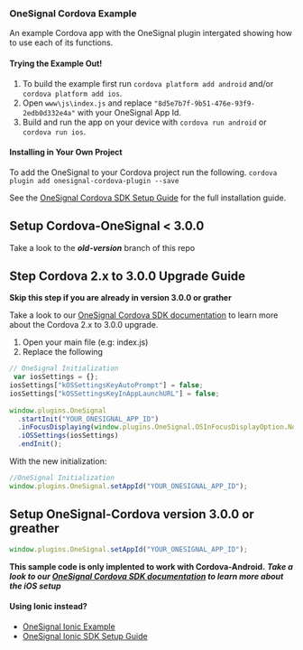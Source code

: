 ### OneSignal Cordova Example
An example Cordova app with the OneSignal plugin intergated showing how to use each of its functions.

#### Trying the Example Out!
1. To build the example first run `cordova platform add android` and/or `cordova platform add ios`.
2. Open `www\js\index.js` and replace `"8d5e7b7f-9b51-476e-93f9-2edb0d332e4a"` with your OneSignal App Id.
3. Build and run the app on your device with `cordova run android` or `cordova run ios`.

#### Installing in Your Own Project
To add the OneSignal to your Cordova project run the following.
`cordova plugin add onesignal-cordova-plugin --save`

See the [OneSignal Cordova SDK Setup Guide](https://documentation.onesignal.com/docs/cordova-sdk-setup) for the full installation guide.

## Setup Cordova-OneSignal < 3.0.0
Take a look to the ***old-version*** branch of this repo

## Step Cordova 2.x to 3.0.0 Upgrade Guide

**Skip this step if you are already in version 3.0.0 or grather**

Take a look to our [OneSignal Cordova SDK documentation](https://documentation.onesignal.com/docs/step-by-step-cordova-2x-to-300-upgrade-guide) to learn more about the Cordova 2.x to 3.0.0 upgrade.

1. Open your main file (e.g: index.js)
2. Replace the following

```javascript
// OneSignal Initialization
 var iosSettings = {};
iosSettings["kOSSettingsKeyAutoPrompt"] = false;
iosSettings["kOSSettingsKeyInAppLaunchURL"] = false;
               
window.plugins.OneSignal
  .startInit("YOUR_ONESIGNAL_APP_ID")
  .inFocusDisplaying(window.plugins.OneSignal.OSInFocusDisplayOption.Notification)
  .iOSSettings(iosSettings)
  .endInit();
```
With the new initialization:
```javascript
//OneSignal Initialization
window.plugins.OneSignal.setAppId("YOUR_ONESIGNAL_APP_ID");
```

## Setup OneSignal-Cordova version 3.0.0 or greather
```javascript
window.plugins.OneSignal.setAppId("YOUR_ONESIGNAL_APP_ID");
```
**This sample code is only implented to work with Cordova-Android.**
***Take a look to our [OneSignal Cordova SDK documentation](https://documentation.onesignal.com/docs/step-by-step-cordova-2x-to-300-upgrade-guide) to learn more about the iOS setup***

#### Using Ionic instead?
* [OneSignal Ionic Example](https://github.com/OneSignal/OneSignal-Ionic-Example)
* [OneSignal Ionic SDK Setup Guide](https://documentation.onesignal.com/docs/ionic-sdk-setup)

